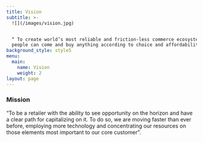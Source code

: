 ```yaml
---
title: Vision
subtitle: >-
  ![](/images/vision.jpg)


  “ To create world’s most reliable and friction-less commerce ecosystem where
  people can come and buy anything according to choice and affordability”
background_style: style5
menu:
  main:
    name: Vision
    weight: 2
layout: page
---
```

### Mission

“To be a retailer with the ability to see opportunity on the horizon and have a clear path for capitalizing on it. To do so, we are moving faster than ever before, employing more technology and concentrating our resources on those elements most important to our core customer".
